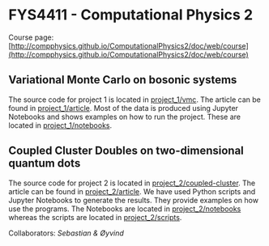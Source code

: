 # FYS4411 - Computational Physics 2

Course page:
[http://compphysics.github.io/ComputationalPhysics2/doc/web/course](http://compphysics.github.io/ComputationalPhysics2/doc/web/course)


## Variational Monte Carlo on bosonic systems
The source code for project 1 is located in [project_1/vmc](project_1/vmc). The article can be found in
[project_1/article](project_1/article). Most of the data is produced using Jupyter Notebooks and shows
examples on how to run the project. These are located in [project_1/notebooks](project_1/notebooks).


## Coupled Cluster Doubles on two-dimensional quantum dots
The source code for project 2 is located in [project_2/coupled-cluster](project_2/coupled-cluster). The
article can be found in [project_2/article](project_2/article). We have used Python scripts and Jupyter
Notebooks to generate the results. They provide examples on how use the programs. The Notebooks are
located in [project_2/notebooks](project_2/notebooks) whereas the scripts are located in
[project_2/scripts](project_2/scripts).

Collaborators: _Sebastian & Øyvind_
